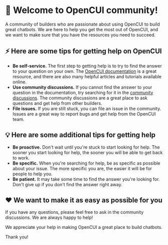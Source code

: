 # 🎉 Welcome to OpenCUI community!

A community of builders who are passionate about using OpenCUI to build great chatbots. We are here to help you get the most out of OpenCUI, and we want to make sure that you have the resources you need to succeed.

## ⚡️ Here are some tips for getting help on OpenCUI

- **Be self-service.** The first step to getting help is to try to find the answer to your question on your own. The [OpenCUI documentation](https://opencui.io/essentials/) is a great resource, and there are also many helpful articles and tutorials available online.
- **Use community discussions.** If you cannot find the answer to your question in the documentation, try searching for it in the [community discussions](https://github.com/opencui/community/discussions). The community discussions are a great place to ask questions and get help from other builders.
- **File issues.** If you are still stuck, you can file an issue in the community. Issues are a great way to report bugs and get help from the OpenCUI team.

## 💡 Here are some additional tips for getting help

- **Be proactive.** Don't wait until you're stuck to start looking for help. The sooner you start looking for help, the sooner you will be able to get back to work.
- **Be specific.** When you're searching for help, be as specific as possible about your issue. The more specific you are, the easier it will be for people to help you.
- **Be patient.** It may take some time to find the answer you're looking for. Don't give up if you don't find the answer right away.

## ❤️ We want to make it as easy as possible for you

If you have any questions, please feel free to ask in the community discussions. We are always happy to help! 

We appreciate your help in making OpenCUI a great place to build chatbots. 

Thank you!

